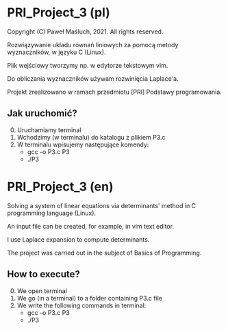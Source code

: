 # PRI_Project_3 (pl)

Copyright (C) Paweł Maśluch, 2021. All rights reserved.

Rozwiązywanie układu równań liniowych za pomocą metody wyznaczników, w języku C (Linux).

Plik wejściowy tworzymy np. w edytorze tekstowym vim.

Do obliczania wyznaczników używam rozwinięcia Laplace'a.

Projekt zrealizowano w ramach przedmiotu [PRI] Podstawy programowania.

## Jak uruchomić?

0) Uruchamiamy terminal
1) Wchodzimy (w terminalu) do katalogu z plikiem P3.c
2) W terminalu wpisujemy następujące komendy:
   - gcc -o P3.c P3
   - ./P3

# PRI_Project_3 (en)

Solving a system of linear equations via determinants' method in C programming language (Linux).

An input file can be created, for example, in vim text editor.

I use Laplace expansion to compute determinants.

The project was carried out in the subject of Basics of Programming.

## How to execute?

0) We open terminal
1) We go (in a terminal) to a folder containing P3.c file
2) We write the following commands in terminal:
   - gcc -o P3.c P3
   - ./P3
